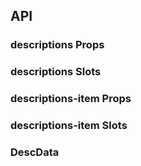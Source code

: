 ## API

### descriptions Props

<field-table :data="descriptionsProps"/>

### descriptions Slots

<field-table :data="descriptionsSlots" type="slots"/>

### descriptions-item Props

<field-table :data="descriptionsItemProps"/>

### descriptions-item Slots

<field-table :data="descriptionsItemSlots" type="slots"/>

### DescData

<field-table :data="descDataProps"/>

<script setup>
import { ref } from 'vue';

const descriptionsProps = ref([
  {
    name: 'data',
    desc: '描述列表的数据',
    type: 'DescData[]',
    value: '[]',
    version: '',
  },
  {
    name: 'column',
    desc: '每行放置的数据个数。2.20.0 版本支持响应式配置，配置可参考 Grid',
    type: 'number | ResponsiveValue',
    value: '3',
    version: '',
  },
  {
    name: 'title',
    desc: '描述列表的标题',
    type: 'string',
    value: '-',
    version: '',
  },
  {
    name: 'layout',
    desc: '描述列表的排列方式',
    type: "'horizontal' | 'vertical' | 'inline-horizontal' | 'inline-vertical'",
    value: "'horizontal'",
    version: '',
  },
  {
    name: 'align',
    desc: '文字的对齐位置',
    type: 'TextAlign | { label?: TextAlign; value?: TextAlign }',
    value: "'left'",
    version: '',
  },
  {
    name: 'size',
    desc: '描述列表的大小',
    type: "'mini' | 'small' | 'medium' | 'large'",
    value: '-',
    version: '',
  },
  {
    name: 'bordered',
    desc: '是否显示边框',
    type: 'boolean',
    value: 'false',
    version: '',
  },
  {
    name: 'label-style',
    desc: '数据标签的样式',
    type: 'CSSProperties',
    value: '-',
    version: '',
  },
  {
    name: 'value-style',
    desc: '数据内容的样式',
    type: 'CSSProperties',
    value: '-',
    version: '',
  },
  {
    name: 'table-layout',
    desc: '描述中表格样式的 layout-fixed，当设置成 fixed 时，宽度会均分。',
    type: "'auto' | 'fixed'",
    value: "'auto'",
    version: '2.38.0',
  },
]);

const descriptionsSlots = ref([
  {
    name: 'value',
    desc: '数据内容',
    type: 'value: string, index: number, data: DescData',
  },
  {
    name: 'label',
    desc: '数据标签',
    type: 'label: string, index: number, data: DescData',
  },
  {
    name: 'title',
    desc: '标题',
    type: '-',
  },
]);

const descriptionsItemProps = ref([
  {
    name: 'span',
    desc: '所占列数',
    type: 'number',
    value: '1',
    version: '2.18.0',
  },
  {
    name: 'label',
    desc: '标签',
    type: 'string',
    value: '-',
    version: '2.18.0',
  },
]);

const descriptionsItemSlots = ref([
  {
    name: 'label',
    desc: '标签',
    type: '-',
    version: '2.18.0',
  },
]);

const descDataProps = ref([
  {
    name: 'label',
    desc: '标签',
    type: 'string | RenderFunction',
    value: '-',
  },
  {
    name: 'value',
    desc: '数据',
    type: 'string | RenderFunction',
    value: '-',
  },
  {
    name: 'span',
    desc: '所占列数',
    type: 'number',
    value: '1',
  },
]);

</script>
